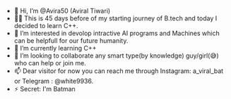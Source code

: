 - 👋 Hi, I’m @Avira50 (Aviral Tiwari)
- 🐱‍👤 This is 45 days before of my starting journey of B.tech and today I decided to learn C++.
- 👀 I’m interested in devolop intractive AI programs and Machines which can be helpfull for our future humanity.
- 🌱 I’m currently learning C++
- 💞️ I’m looking to collaborate any smart type(by knowledge) guy/girl(😅) who can help or join me.
- 📫 Dear visitor  for now you can reach me through Instagram: a_viral_bat or Telegram : @white9936.
-  ⚡ Secret: I'm Batman

<!---
Avira50/Avira50 is a ✨ special ✨ repository because its `README.md` (this file) appears on your GitHub profile.
You can click the Preview link to take a look at your changes.
--->
